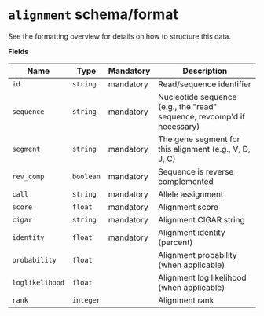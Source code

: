 # `alignment` schema/format

See the formatting overview for details on how to structure this data.

**Fields**

| Name | Type | Mandatory | Description |
| --- | --- | --- | --- |
| `id` | `string` |  mandatory  | Read/sequence identifier |
| `sequence` | `string` |  mandatory  | Nucleotide sequence (e.g., the "read" sequence; revcomp'd if necessary) |
| `segment` | `string` |  mandatory  | The gene segment for this alignment (e.g., V, D, J, C) |
| `rev_comp` | `boolean` |  mandatory  | Sequence is reverse complemented |
| `call` | `string` |  mandatory  | Allele assignment |
| `score` | `float` |  mandatory  | Alignment score |
| `cigar` | `string` |  mandatory  | Alignment CIGAR string |
| `identity` | `float` |  mandatory  | Alignment identity (percent) |
| `probability` | `float` |  | Alignment probability (when applicable) |
| `loglikelihood` | `float` |  | Alignment log likelihood (when applicable) |
| `rank` | `integer` |  | Alignment rank |
